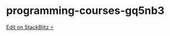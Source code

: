 # programming-courses-gq5nb3

[Edit on StackBlitz ⚡️](https://stackblitz.com/edit/programming-courses-gq5nb3)